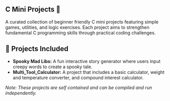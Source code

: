 ## C Mini Projects 👾

A curated collection of beginner friendly C mini projects featuring simple games, utilities, and logic exercises. Each project aims to strengthen fundamental C programming skills through practical coding challenges.

## 📁 Projects Included

- **Spooky Mad Libs:** A fun interactive story generator where users input creepy words to create a spooky tale.
- **Multi_Tool_Calculator:** A project that includes a basic calculator, weight and temperature converter, and compound interest calculator.

*Note: These projects are self contained and can be compiled and run independently.*
